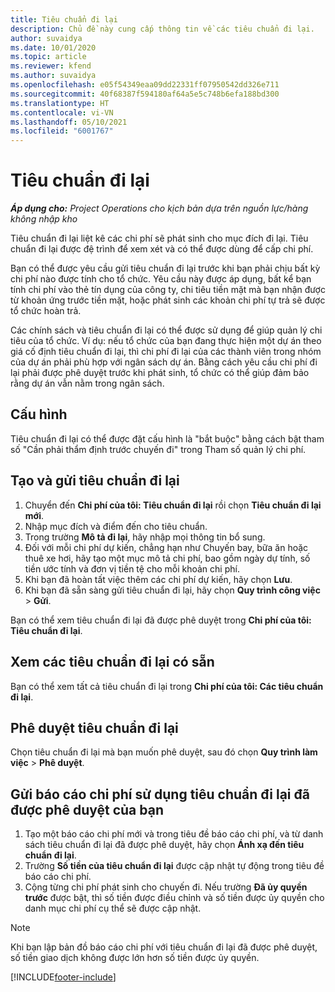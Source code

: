 ```yaml
---
title: Tiêu chuẩn đi lại
description: Chủ đề này cung cấp thông tin về các tiêu chuẩn đi lại.
author: suvaidya
ms.date: 10/01/2020
ms.topic: article
ms.reviewer: kfend
ms.author: suvaidya
ms.openlocfilehash: e05f54349eaa09dd22331ff07950542dd326e711
ms.sourcegitcommit: 40f68387f594180af64a5e5c748b6efa188bd300
ms.translationtype: HT
ms.contentlocale: vi-VN
ms.lasthandoff: 05/10/2021
ms.locfileid: "6001767"
---
```

# <a name="travel-requisitions"></a>Tiêu chuẩn đi lại

_**Áp dụng cho:** Project Operations cho kịch bản dựa trên nguồn lực/hàng không nhập kho_

Tiêu chuẩn đi lại liệt kê các chi phí sẽ phát sinh cho mục đích đi lại. Tiêu chuẩn đi lại được đệ trình để xem xét và có thể được dùng để cấp chi phí.

Bạn có thể được yêu cầu gửi tiêu chuẩn đi lại trước khi bạn phải chịu bất kỳ chi phí nào được tính cho tổ chức. Yêu cầu này được áp dụng, bất kể bạn tính chi phí vào thẻ tín dụng của công ty, chi tiêu tiền mặt mà bạn nhận được từ khoản ứng trước tiền mặt, hoặc phát sinh các khoản chi phí tự trả sẽ được tổ chức hoàn trả.

Các chính sách và tiêu chuẩn đi lại có thể được sử dụng để giúp quản lý chi tiêu của tổ chức. Ví dụ: nếu tổ chức của bạn đang thực hiện một dự án theo giá cố định tiêu chuẩn đi lại, thì chi phí đi lại của các thành viên trong nhóm của dự án phải phù hợp với ngân sách dự án. Bằng cách yêu cầu chi phí đi lại phải được phê duyệt trước khi phát sinh, tổ chức có thể giúp đảm bảo rằng dự án vẫn nằm trong ngân sách.

## <a name="configuration"></a>Cấu hình 

Tiêu chuẩn đi lại có thể được đặt cấu hình là "bắt buộc" bằng cách bật tham số "Cần phải thẩm định trước chuyến đi" trong Tham số quản lý chi phí. 

## <a name="create-and-submit-a-travel-requisition"></a>Tạo và gửi tiêu chuẩn đi lại

1. Chuyển đến **Chi phí của tôi: Tiêu chuẩn đi lại** rồi chọn **Tiêu chuẩn đi lại mới**.
2. Nhập mục đích và điểm đến cho tiêu chuẩn.
3. Trong trường **Mô tả đi lại**, hãy nhập mọi thông tin bổ sung. 
4. Đối với mỗi chi phí dự kiến, chẳng hạn như Chuyến bay, bữa ăn hoặc thuê xe hơi, hãy tạo một mục mô tả chi phí, bao gồm ngày dự tính, số tiền ước tính và đơn vị tiền tệ cho mỗi khoản chi phí. 
5. Khi bạn đã hoàn tất việc thêm các chi phí dự kiến, hãy chọn **Lưu**.
6. Khi bạn đã sẵn sàng gửi tiêu chuẩn đi lại, hãy chọn **Quy trình công việc** > **Gửi**.

Bạn có thể xem tiêu chuẩn đi lại đã được phê duyệt trong **Chi phí của tôi: Tiêu chuẩn đi lại**. 

## <a name="view-available-travel-requisitions"></a>Xem các tiêu chuẩn đi lại có sẵn

Bạn có thể xem tất cả tiêu chuẩn đi lại trong **Chi phí của tôi: Các tiêu chuẩn đi lại**.

## <a name="approve-travel-requisitions"></a>Phê duyệt tiêu chuẩn đi lại

Chọn tiêu chuẩn đi lại mà bạn muốn phê duyệt, sau đó chọn **Quy trình làm việc** > **Phê duyệt**.  

## <a name="submit-an-expense-report-using-your-approved-travel-requisition"></a>Gửi báo cáo chi phí sử dụng tiêu chuẩn đi lại đã được phê duyệt của bạn

1. Tạo một báo cáo chi phí mới và trong tiêu đề báo cáo chi phí, và từ danh sách tiêu chuẩn đi lại đã được phê duyệt, hãy chọn **Ánh xạ đến tiêu chuẩn đi lại**.
2. Trường **Số tiền của tiêu chuẩn đi lại** được cập nhật tự động trong tiêu đề báo cáo chi phí.
3. Cộng từng chi phí phát sinh cho chuyến đi. Nếu trường **Đã ủy quyền trước** được bật, thì số tiền được điều chỉnh và số tiền được ủy quyền cho danh mục chi phí cụ thể sẽ được cập nhật.

> [!NOTE]
> Khi bạn lập bản đồ báo cáo chi phí với tiêu chuẩn đi lại đã được phê duyệt, số tiền giao dịch không được lớn hơn số tiền được ủy quyền. 


[!INCLUDE[footer-include](../includes/footer-banner.md)]